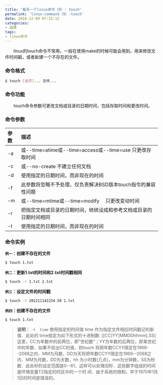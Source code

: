 ```yaml
---
title: '每天一个linux命令（9）: touch'
permalink: 'linux-command（9）-touch'
date: 2016-12-09 07:15:12
categories:
- 运维
tags:
- linux命令
---
```

　　linux的touch命令不常用，一般在使用make的时候可能会用到，用来修改文件时间戳，或者新建一个不存在的文件。
<!--more -->
### 命令格式
```bash
$ touch [选项]... 文件...
```
### 命令功能
　　touch命令参数可更改文档或目录的日期时间，包括存取时间和更改时间。
### 命令参数
| 参数 | 描述     |
| :------------- | :------------- |
| -a |或--time=atime或--time=access或--time=use 只更改存取时间 |
| -c |或--no-create 不建立任何文档 |
| -d | 使用指定的日期时间，而非现在的时间 |
| -f | 此参数将忽略不予处理，仅负责解决BSD版本touch指令的兼容性问题 |
| -m | 或--time=mtime或--time=modify 　只更改变动时间 |
| -r | 把指定文档或目录的日期时间，统统设成和参考文档或目录的日期时间相同 |
| -t | 使用指定的日期时间，而非现在的时间 |
### 命令实例
**`例一`：创建不存在的文件**
```bash
$ touch 1.txt
```
**`例二`：更新1.txt的时间和2.txt时间戳相同**
```bash
$ touch -r 1.txt 2.txt
```
**`例三`：设定文件的时间戳**
```bash
$ touch -t 201211142234.50 1.txt
```
**`例四`：创建不存在的文件**
```bash
$ touch 1.txt
```
>**说明：** `-t  time` 使用指定的时间值 time 作为指定文件相应时间戳记的新值．此处的 time规定为如下形式的十进制数:    [[CC]YY]MMDDhhmm[.SS] 这里，CC为年数中的前两位，即”世纪数”；YY为年数的后两位，即某世纪中的年数．如果不给出CC的值，则touch   将把年数CCYY限定在1969--2068之内．MM为月数，DD为天将把年数CCYY限定在1969--2068之内．MM为月数，DD为天数，hh 为小时数(几点)，mm为分钟数，SS为秒数．此处秒的设定范围是0--61，这样可以处理闰秒．这些数字组成的时间是环境变量TZ指定的时区中的一个时 间．由于系统的限制，早于1970年1月1日的时间是错误的。

